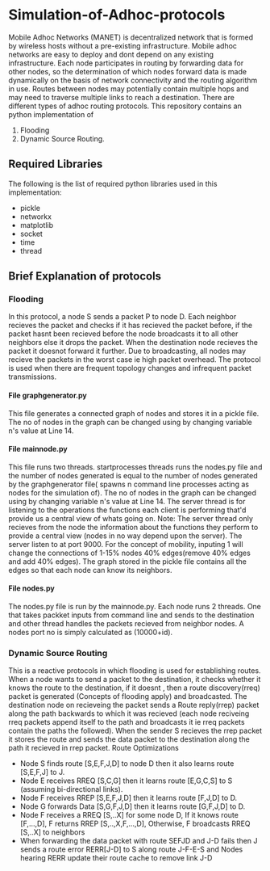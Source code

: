 # Simulation-of-Adhoc-protocols
Mobile Adhoc Networks (MANET) is decentralized network that is formed by wireless hosts without a pre-existing infrastructure. Mobile adhoc networks are easy to deploy and dont depend on any existing infrastructure. Each node participates in routing by forwarding data for other nodes, so the determination of which nodes forward data is made dynamically on the basis of network connectivity and the routing algorithm in use. Routes between nodes may potentially contain multiple hops and may need to traverse multiple links to reach a destination.
There are different types of adhoc routing protocols. This repository contains an python implementation of 
1. Flooding
2. Dynamic Source Routing.

## Required Libraries
The following is the list of required python libraries used in this implementation:

- pickle
- networkx
- matplotlib
- socket
- time
- thread

## Brief Explanation of protocols

### Flooding
In this protocol, a node S sends a packet P to node D. Each neighbor recieves the packet and checks if it has recieved the packet before, if the packet hasnt been recieved before the node broadcasts it to all other neighbors else it drops the packet. When the destination node recieves the packet it doesnot forward it further. Due to broadcasting, all nodes may recieve the packets in the worst case ie high packet overhead. The protocol is used when there are frequent topology changes and infrequent packet transmissions.
#### File graphgenerator.py
This file generates a connected graph of nodes and stores it in a pickle file. The no of nodes in the graph can be changed using by changing variable n's value at Line 14. 
#### File mainnode.py
This file runs two threads. startprocesses threads runs the nodes.py file and the number of nodes generated is equal to the number of nodes generated by the graphgenerator file( spawns n command line processes acting as nodes for the simulation of). The no of nodes in the graph can be changed using by changing variable n's value at Line 14. The server thread is for listening to the operations the functions each client is performing that'd provide us a central view of whats going on. Note: The server thread only recieves from the node the information about the functions they perform to provide a central view (nodes in no way depend upon the server). The server listen to at port 9000.
For the concept of mobility, inputing 1 will change the connections of 1-15% nodes 40% edges(remove 40% edges and add 40% edges).
The graph stored in the pickle file contains all the edges so that each node can know its neighbors.
#### File nodes.py
The nodes.py file is run by the mainnode.py. Each node runs 2 threads. One that takes packket inputs from command line and sends to the destination and other thread handles the packets recieved from neighbor nodes. A nodes port no is simply calculated as (10000+id).

### Dynamic Source Routing
This is a reactive protocols in which flooding is used for establishing routes. When a node wants to send a packet to the destination, it checks whether it knows the route to the destination, if it doesnt , then a route discovery(rreq) packet is generated (Concepts of flooding apply) and broadcasted. The destination node on recieveing the packet sends a Route reply(rrep) packet along the path backwards to which it was recieved (each node reciveing rreq packets append itself to the path and broadcasts it ie rreq packets contain the paths the followed). When the sender S recieves the rrep packet it stores the route and sends the data packet to the destination along the path it recieved in rrep packet. 
Route Optimizations
- Node S finds route [S,E,F,J,D] to node D then it also learns route [S,E,F,J] to J.
- Node E receives RREQ [S,C,G] then it learns route [E,G,C,S] to S (assuming bi-directional links).
- Node F receives RREP [S,E,F,J,D] then it learns route [F,J,D] to D.
- Node G forwards Data [S,G,F,J,D] then it learns route [G,F,J,D] to D.
- Node F receives a RREQ [S,..X] for some node D, If it knows route [F,...,D], F returns RREP [S,..,X,F,...,D], Otherwise, F broadcasts RREQ [S,..X] to neighbors
- When forwarding the data packet with route SEFJD and J-D fails then J sends a route error RERR[J-D] to S along route J-F-E-S and Nodes hearing RERR update their route cache to remove link J-D
